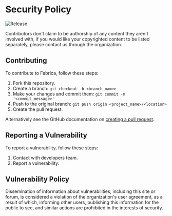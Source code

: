 # Security Policy

![Release](https://img.shields.io/github/v/tag/Avandelta/Fabrica?include_prereleases&label=release)

Contributors don't claim to be authorship of any content they aren't involved with, if you would like your copyrighted content to be listed separately, please contact us through the organization.

## Contributing

To contribute to Fabrica, follow these steps:

1. Fork this repository.
2. Create a branch: `git checkout -b <branch_name>`
3. Make your changes and commit them: `git commit -m '<commit_message>'`
4. Push to the original branch: `git push origin <project_name>/<location>`
5. Create the pull request.

Alternatively see the GitHub documentation on [creating a pull request](https://help.github.com/en/github/collaborating-with-issues-and-pull-requests/creating-a-pull-request).

## Reporting a Vulnerability

To report a vulnerability, follow these steps:

1. Contact with developers team.
2. Report a vulnerability.

## Vulnerability Policy

Dissemination of information about vulnerabilities, including this site or forum, is considered a violation of the organization's user agreement, as a result of which, informing other users, publishing this information for the public to see, and similar actions are prohibited in the interests of security.